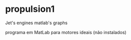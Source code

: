 # propulsion1
Jet's engines matlab's graphs 


programa em MatLab para motores ideais (não instalados)
